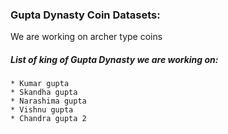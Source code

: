 <!-- @format -->

### Gupta Dynasty Coin Datasets:

We are working on archer type coins

##### List of king of Gupta Dynasty we are working on:

    * Kumar gupta
    * Skandha gupta
    * Narashima gupta
    * Vishnu gupta
    * Chandra gupta 2
